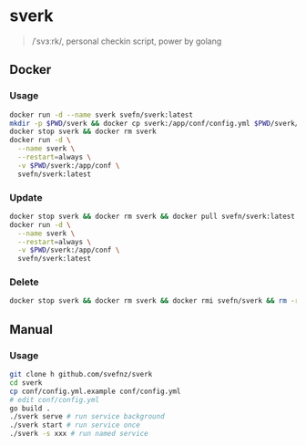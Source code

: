# sverk

> /ˈsvɜːrk/, personal checkin script, power by golang

## Docker

### Usage

```bash
docker run -d --name sverk svefn/sverk:latest
mkdir -p $PWD/sverk && docker cp sverk:/app/conf/config.yml $PWD/sverk/config.yml
docker stop sverk && docker rm sverk
docker run -d \
  --name sverk \
  --restart=always \
  -v $PWD/sverk:/app/conf \
  svefn/sverk:latest
```

### Update

```bash
docker stop sverk && docker rm sverk && docker pull svefn/sverk:latest
docker run -d \
  --name sverk \
  --restart=always \
  -v $PWD/sverk:/app/conf \
  svefn/sverk:latest
```

### Delete

```bash
docker stop sverk && docker rm sverk && docker rmi svefn/sverk && rm -rf $PWD/sverk
```

## Manual

### Usage

```bash
git clone h github.com/svefnz/sverk
cd sverk
cp conf/config.yml.example conf/config.yml
# edit conf/config.yml
go build .
./sverk serve # run service background
./sverk start # run service once
./sverk -s xxx # run named service
```
